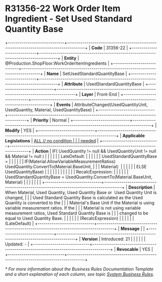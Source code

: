 ﻿---
erp.type: front-end-business-rule
erp.entity: Production.ShopFloor.WorkOrderItemIngredients
---

# R31356-22 Work Order Item Ingredient - Set Used Standard Quantity Base
+-----------------------------+---------------------------------------------------------------------------------------+
| **Code**                    | 31356-22                                                                              |
+-----------------------------+---------------------------------------------------------------------------------------+
| **Entity**                  | @Production.ShopFloor.WorkOrderItemIngredients                                        |
+-----------------------------+---------------------------------------------------------------------------------------+
| **Name**                    | SetUsedStandardQuantityBase                                                           |
+-----------------------------+---------------------------------------------------------------------------------------+
| **Attribute**               | UsedStandardQuantityBase                                                              |
+-----------------------------+---------------------------------------------------------------------------------------+
| **Layer**                   | Front-End                                                                             |
+-----------------------------+---------------------------------------------------------------------------------------+
| **Events**                  | AttributeChanged(UsedQuantityUnit, UsedQuantity, Material, UsedQuantityBase)          |
+-----------------------------+---------------------------------------------------------------------------------------+
| **Priority**                | Normal                                                                                |
+-----------------------------+---------------------------------------------------------------------------------------+
| **Modify**                  | YES                                                                                   |
+-----------------------------+---------------------------------------------------------------------------------------+
| **Applicable Legislations** | [ALL // no condition                                                                  |
|                             | needed](xref:applicable-legislations)                                                 |
+-----------------------------+---------------------------------------------------------------------------------------+
| **Action**                  | IF( UsedQuantity != null && UsedQuantityUnit != null && Material != null )            |
|                             |                                                                                       |
|                             | LateDefault:                                                                          |
|                             |                                                                                       |
|                             | UsedStandardQuantityBase =                                                            |
|                             |                                                                                       |
|                             | IF(Material.AllowVariableMeasurementRatios) UsedQuantity.ConvertTo(Material.BaseUnit, |
|                             | Material)                                                                             |
|                             |                                                                                       |
|                             | ELSE UsedQuantityBase)                                                                |
|                             |                                                                                       |
|                             |                                                                                       |
|                             |                                                                                       |
|                             | RecalcExpression:                                                                     |
|                             |                                                                                       |
|                             | UsedStandardQuantityBase = UsedQuantity.ConvertTo(Material.BaseUnit, Material)        |
|                             |                                                                                       |
|                             |                                                                                       |
+-----------------------------+---------------------------------------------------------------------------------------+
| **Description**             | When Material, Used Quantity, Used Quantity Base or  Used Quantity Unit is changed,   |
|                             | Used Standard Quantity Base is calculated as the Used Quantity is converted to the    |
|                             | Material\'s Base Unit if the Material is using variable measurement ratios. If the    |
|                             | Material is not using variable measurement ratios, Used Standard Quantity Base is     |
|                             | changed to be equal to Used Quantity Base.                                            |
|                             |                                                                                       |
|                             | (RecalcExpression)                                                                    |
|                             |                                                                                       |
|                             | (LateDefault)                                                                         |
+-----------------------------+---------------------------------------------------------------------------------------+
| **Message**                 |                                                                                       |
+-----------------------------+---------------------------------------------------------------------------------------+
| **Version**                 | Introduced: 21                                                                        |
|                             |                                                                                       |
|                             | Updated: -                                                                            |
+-----------------------------+---------------------------------------------------------------------------------------+
| **Revocable**               | YES                                                                                   |
+-----------------------------+---------------------------------------------------------------------------------------+

*\* For more information about the Business Rules Documentation Template and a short explanation of each column, see
topic [System Business Rules](../templates/template-description-system-business-rules.md).*
